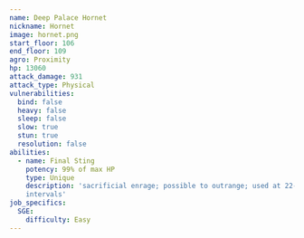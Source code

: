 ```yaml
---
name: Deep Palace Hornet
nickname: Hornet
image: hornet.png
start_floor: 106
end_floor: 109
agro: Proximity
hp: 13060
attack_damage: 931
attack_type: Physical
vulnerabilities:
  bind: false
  heavy: false
  sleep: false
  slow: true
  stun: true
  resolution: false
abilities:
  - name: Final Sting
    potency: 99% of max HP
    type: Unique
    description: 'sacrificial enrage; possible to outrange; used at 22-second
    intervals'
job_specifics:
  SGE:
    difficulty: Easy
---
```

